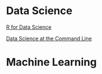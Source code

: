# Data Science

[R for Data Science](https://r4ds.had.co.nz/)

[Data Science at the Command Line](https://www.datascienceatthecommandline.com/)


# Machine Learning



